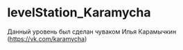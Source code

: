 # levelStation_Karamycha
Данный уровень был сделан чуваком Илья Карамычкин (https://vk.com/karamycha)

